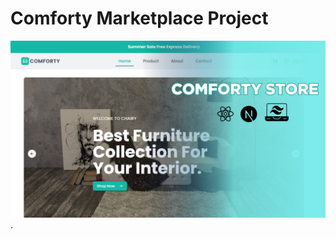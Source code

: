# Comforty Marketplace Project 

![Image Alt](https://github.com/Sohail-crypto-collab/Comforty-Store-Hackathon-Update/blob/f103358d99faf0af4495dcbfb763c45e881ad59c/public/Blue%20Bold%20Travel%20Himalayas%20YouTube%20Thumbnail.png).

 





 
 
